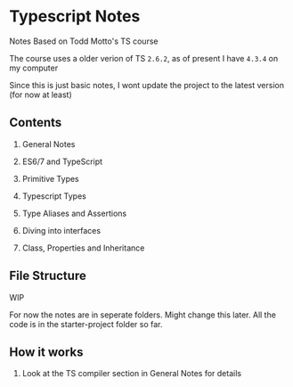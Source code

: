 # Typescript Notes

Notes Based on Todd Motto's TS course

The course uses a older verion of TS `2.6.2`, as of present I have `4.3.4` on my computer

Since this is just basic notes, I wont update the project to the latest version (for now at least)

## Contents

1. General Notes

2. ES6/7 and TypeScript

3. Primitive Types

4. Typescript Types

5. Type Aliases and Assertions

6. Diving into interfaces

7. Class, Properties and Inheritance

## File Structure

WIP

For now the notes are in seperate folders.
Might change this later.
All the code is in the starter-project folder so far.

## How it works

1. Look at the TS compiler section in General Notes for details
